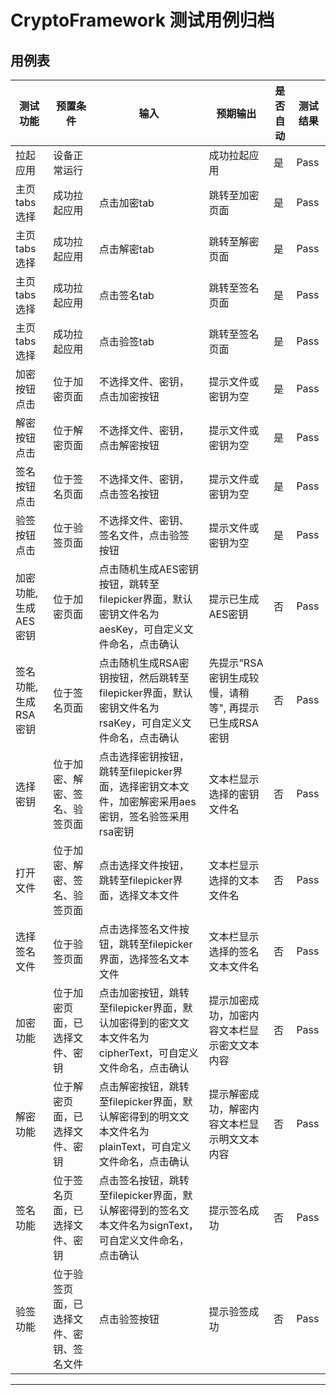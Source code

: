 # CryptoFramework 测试用例归档

## 用例表

| 测试功能         | 预置条件                  | 输入                                                             | 预期输出                            |是否自动|测试结果|
|--------------|-----------------------|----------------------------------------------------------------|---------------------------------|--------------------------------|--------------------------------|
| 拉起应用         | 	设备正常运行               | 		                                                             | 成功拉起应用                          |是|Pass|
| 主页tabs选择     | 	成功拉起应用               | 	点击加密tab	                                                      | 跳转至加密页面                         |是|Pass|
| 主页tabs选择     | 	成功拉起应用               | 	点击解密tab                                                       | 	跳转至解密页面                        |是|Pass|
| 主页tabs选择     | 	成功拉起应用               | 点击签名tab                                                        | 跳转至签名页面                         |是|Pass|
| 主页tabs选择     | 	成功拉起应用               | 点击验签tab                                                        | 	跳转至签名页面                        |是|Pass|
| 加密按钮点击       | 	位于加密页面               | 	不选择文件、密钥，点击加密按钮                                               | 	提示文件或密钥为空                      |是|Pass|
| 解密按钮点击       | 	位于解密页面               | 	不选择文件、密钥，点击解密按钮                                               | 	提示文件或密钥为空                      |是|Pass|
| 签名按钮点击       | 	位于签名页面               | 	不选择文件、密钥，点击签名按钮                                               | 	提示文件或密钥为空                      |是|Pass|
| 验签按钮点击       | 	位于验签页面               | 	不选择文件、密钥、签名文件，点击验签按钮                                          | 	提示文件或密钥为空                      |是|Pass|
| 加密功能,生成AES密钥 | 	位于加密页面               | 点击随机生成AES密钥按钮，跳转至filepicker界面，默认密钥文件名为aesKey，可自定义文件命名，点击确认		   | 提示已生成AES密钥                      |否|Pass|
| 签名功能,生成RSA密钥 | 	位于签名页面               | 点击随机生成RSA密钥按钮，然后跳转至filepicker界面，默认密钥文件名为rsaKey，可自定义文件命名，点击确认		 | 先提示"RSA密钥生成较慢，请稍等", 再提示已生成RSA密钥 |否|Pass|
| 选择密钥         | 	位于加密、解密、签名、验签页面      | 点击选择密钥按钮，跳转至filepicker界面，选择密钥文本文件，加密解密采用aes密钥，签名验签采用rsa密钥		    | 文本栏显示选择的密钥文件名                   |否|Pass|
| 打开文件         | 	位于加密、解密、签名、验签页面      | 点击选择文件按钮，跳转至filepicker界面，选择文本文件		                              | 文本栏显示选择的文本文件名                   |否|Pass|
| 选择签名文件       | 	位于验签页面               | 点击选择签名文件按钮，跳转至filepicker界面，选择签名文本文件		                          | 文本栏显示选择的签名文本文件名                 |否|Pass|
| 加密功能         | 	位于加密页面，已选择文件、密钥      | 点击加密按钮，跳转至filepicker界面，默认加密得到的密文文本文件名为cipherText，可自定义文件命名，点击确认	 | 提示加密成功，加密内容文本栏显示密文文本内容          |否|Pass|
| 解密功能         | 	位于解密页面，已选择文件、密钥      | 点击解密按钮，跳转至filepicker界面，默认解密得到的明文文本文件名为plainText，可自定义文件命名，点击确认	 | 提示解密成功，解密内容文本栏显示明文文本内容          |否|Pass|
| 签名功能         | 	位于签名页面，已选择文件、密钥      | 点击签名按钮，跳转至filepicker界面，默认解密得到的签名文本文件名为signText，可自定义文件命名，点击确认	  | 提示签名成功                          |否|Pass|
| 验签功能         | 	位于验签页面，已选择文件、密钥、签名文件 | 点击验签按钮	   | 提示验签成功                          |否|Pass|
****